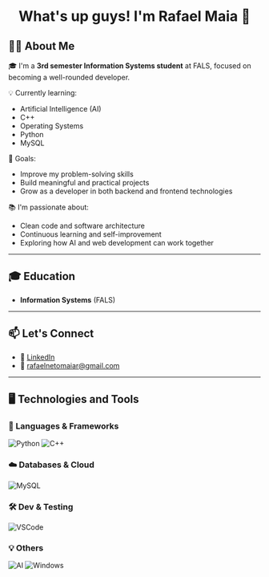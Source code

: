 <h1 align="center">What's up guys! I'm Rafael Maia 👋</h1>

## 🧑‍💻 About Me

🎓 I'm a **3rd semester Information Systems student** at FALS, focused on becoming a well-rounded developer.

💡 Currently learning:
- Artificial Intelligence (AI)
- C++
- Operating Systems
- Python
- MySQL

🎯 Goals:
- Improve my problem-solving skills
- Build meaningful and practical projects
- Grow as a developer in both backend and frontend technologies

📚 I'm passionate about:
- Clean code and software architecture
- Continuous learning and self-improvement
- Exploring how AI and web development can work together

---

## 🎓 Education

- **Information Systems** (FALS)

---

## 📫 Let's Connect

- 🔗 [LinkedIn](https://linkedin.com/in/rafael-maia-508554232)
- 📧 rafaelnetomaiar@gmail.com

---

## 🖥️ Technologies and Tools

### 🧠 Languages & Frameworks
![Python](https://img.shields.io/badge/Python-3776AB?style=for-the-badge&logo=python&logoColor=white)
![C++](https://img.shields.io/badge/C%2B%2B-00599C?style=for-the-badge&logo=c%2B%2B&logoColor=white)

### ☁️ Databases & Cloud
![MySQL](https://img.shields.io/badge/MySQL-00000F?style=for-the-badge&logo=mysql&logoColor=white)

### 🛠️ Dev & Testing
![VSCode](https://img.shields.io/badge/VS_Code-0078D4?style=for-the-badge&logo=visual-studio-code&logoColor=white)

### 💡 Others
![AI](https://img.shields.io/badge/Artificial_Intelligence-808080?style=for-the-badge&logo=ai&logoColor=white)
![Windows](https://img.shields.io/badge/Windows-0078D6?style=for-the-badge&logo=windows&logoColor=white)
